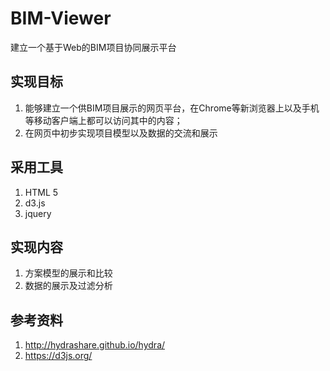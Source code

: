 # BIM-Viewer
建立一个基于Web的BIM项目协同展示平台

## 实现目标

1. 能够建立一个供BIM项目展示的网页平台，在Chrome等新浏览器上以及手机等移动客户端上都可以访问其中的内容；
2. 在网页中初步实现项目模型以及数据的交流和展示

## 采用工具

1. HTML 5
2. d3.js
3. jquery

## 实现内容

1. 方案模型的展示和比较
2. 数据的展示及过滤分析

## 参考资料

1. http://hydrashare.github.io/hydra/
2. https://d3js.org/
